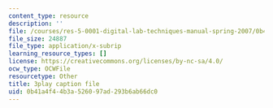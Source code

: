 ```yaml
---
content_type: resource
description: ''
file: /courses/res-5-0001-digital-lab-techniques-manual-spring-2007/0b41a4f44b3a526097ad293b6ab66dc0_B_QyhG2-VBI.vtt
file_size: 24887
file_type: application/x-subrip
learning_resource_types: []
license: https://creativecommons.org/licenses/by-nc-sa/4.0/
ocw_type: OCWFile
resourcetype: Other
title: 3play caption file
uid: 0b41a4f4-4b3a-5260-97ad-293b6ab66dc0
---
```

